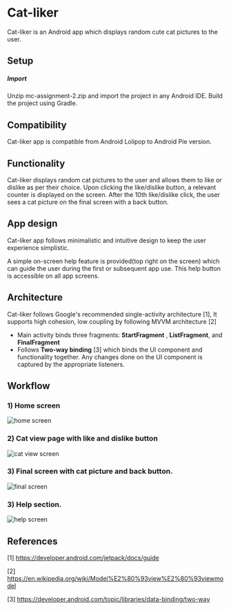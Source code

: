 
# Cat-liker

Cat-liker is an Android app which displays random cute cat pictures to the user.

## Setup

##### Import
Unzip mc-assignment-2.zip and import the project in any Android IDE. Build the project using Gradle.


## Compatibility

Cat-liker app is compatible from Android Lolipop to Android Pie version.

## Functionality

Cat-liker displays random cat pictures to the user and allows them to like or dislike as per their choice. 
Upon clicking the like/dislike button, a relevant counter is displayed on the screen. After the 10th like/dislike click, the user sees a cat picture on the final screen with a back button.

## App design

Cat-liker app follows minimalistic and intuitive design to keep the user experience simplistic.

A simple on-screen help feature is provided(top right on the screen) which can guide the user during the first or subsequent app use. This help button is accessible on all app screens.


## Architecture

Cat-liker follows Google's recommended single-activity architecture [1], It supports high cohesion, low coupling by following MVVM architecture [2]

- Main activity binds three fragments:  **StartFragment** , **ListFragment**, and **FinalFragment**
- Follows **Two-way binding** [3] which binds the UI component and functionality together. Any changes done on the UI component is captured by the appropriate listeners.


## Workflow

### 1) Home screen

![home screen](/project_resources/HomeScreen.png)

### 2) Cat view page with like and dislike button

![cat view screen](/project_resources/CatViewScreen.png)

### 3) Final screen with cat picture and back button.

![final screen](/project_resources/FinalScreen.png)

### 3) Help section.

![help screen](/project_resources/HelpScreen.png)


## References
[1] https://developer.android.com/jetpack/docs/guide

[2] https://en.wikipedia.org/wiki/Model%E2%80%93view%E2%80%93viewmodel

[3] https://developer.android.com/topic/libraries/data-binding/two-way